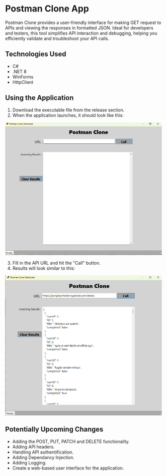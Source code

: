 # Postman Clone App
Postman Clone provides a user-friendly interface for making GET request to APIs and viewing the responses in formatted JSON. Ideal for developers and testers, this tool simplifies API interaction and debugging, helping you efficiently validate and  troubleshoot your API calls.

## Technologies Used
* C#
* .NET 8
* WinForms
* HttpClient

## Using the Application
1. Download the executable file from the release section.
2. When the application launches, it should look like this:
   
![Postman Clone App ready to run](Images/PostmanCloneScreenshot1.png "Ready To Run")

3. Fill in the API URL and hit the "Call" button.
4. Results will look similar to this:

![Postman Clone App ready to run](Images/PostmanCloneScreenshot2.png "Ready To Run")

## Potentially Upcoming Changes 
* Adding the POST, PUT, PATCH and DELETE functionality.
* Adding API headers.
* Handling API authentification.
* Adding Dependancy Injection.
* Adding Logging.
* Create a web-based user interface for the application.
















